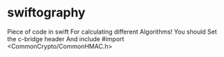 # swiftography
Piece of code in swift For calculating different Algorithms! You should Set the c-bridge header And include #import <CommonCrypto/CommonHMAC.h>
